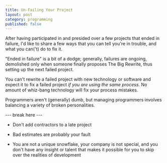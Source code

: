 ```yaml
---
title: Un-Failing Your Project
layout: post
category: programming
published: false
---
```

After having participated in and presided over a few projects that ended in failure, I'd like to share a few ways that you can tell you're in trouble, and what you can('t) do to fix it.

"Ended in failure" is a bit of a dodge; generally, failures are ongoing, demolished only when someone finally proposes The Big Rewrite, thus setting up the next failed project.

You can't rewrite a failed project with new technology or software and expect it to fix a failed project *if you are using the same process.*  No amount of whiz-bang technology will fix your process mistakes.

Programmers aren't (generally) dumb, but managing programmers involves balancing a variety of broken personalities.


--- break here ---

* Don't add contractors to a late project

* Bad estimates are probably your fault

* You are not a unique snowflake, your company is not special, and you don't have any insight or talent that makes it possible for you to skip over the realities of development


